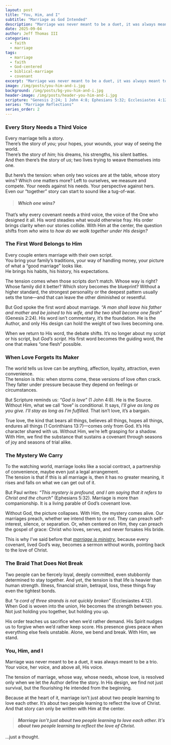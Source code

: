 ```yaml
---
layout: post
title: "You, Him, and I"
subtitle: "Marriage as God Intended"
description: "Marriage was never meant to be a duet, it was always meant to be a trio: you, him, and God. Without His voice, the story bends back toward us. With Him, it becomes a picture of Christ and the Church."
date: 2025-09-04
author: Jeff Thomas III
categories:
  - faith
  - marriage
tags:
  - marriage
  - faith
  - God-centered
  - biblical-marriage
  - covenant
excerpt: "Marriage was never meant to be a duet, it was always meant to be a trio: you, him, and God."
image: /img/posts/you-him-and-i.jpg
background: /img/posts/bg-you-him-and-i.jpg
header-image: /img/posts/header-you-him-and-i.jpg
scripture: "Genesis 2:24; 1 John 4:8; Ephesians 5:32; Ecclesiastes 4:12"
series: "Marriage Reflections"
series_order: 2
---
```


### Every Story Needs a Third Voice  
Every marriage tells a story.  
There’s the story of *you*; your hopes, your wounds, your way of seeing the world.  
There’s the story of *him*; his dreams, his strengths, his silent battles.  
And then there’s the story of *us*; two lives trying to weave themselves into one.  

But here’s the tension: when only two voices are at the table, whose story wins? Which one matters more? Left to ourselves, we measure and compete. Your needs against his needs. Your perspective against hers. Even our “together” story can start to sound like a tug-of-war.  
> #### *Which one wins?*

That’s why every covenant needs a third voice, the voice of the One who designed it all. His word steadies what would otherwise fray. His order brings clarity when our stories collide. With Him at the center, the question shifts from *who wins* to *how do we walk together under His design?*  


### The First Word Belongs to Him  
Every couple enters marriage with their own script.  
You bring your family’s traditions, your way of handling money, your picture of what a “good marriage” looks like.  
He brings his habits, his history, his expectations.  

The tension comes when those scripts don’t match. Whose way is right? Whose family did it better? Which story becomes the blueprint? Without a higher standard, the strongest personality or the deepest pattern usually sets the tone—and that can leave the other diminished or resentful.  

But God spoke the first word about marriage. *“A man shall leave his father and mother and be joined to his wife, and the two shall become one flesh”* (Genesis 2:24). His word isn’t commentary, it’s the foundation. He is the Author, and only His design can hold the weight of two lives becoming one.  

When we return to His word, the debate shifts. It’s no longer about my script or his script, but *God’s script*. His first word becomes the guiding word, the one that makes “one flesh” possible.  


### When Love Forgets Its Maker  
The world tells us love can be anything, affection, loyalty, attraction, even convenience.  
The tension is this: when storms come, these versions of love often crack. They falter under pressure because they depend on feelings or circumstances.  

But Scripture reminds us: *“God is love”* (1 John 4:8). He is the Source. Without Him, what we call “love” is conditional. It says, *I’ll give as long as you give. I’ll stay as long as I’m fulfilled.* That isn’t love, it’s a bargain.  

True love, the kind that bears all things, believes all things, hopes all things, endures all things (1 Corinthians 13:7)—comes only from God. It’s His character shared with us. Without Him, we’re left grasping for a shadow. With Him, we find the substance that sustains a covenant through seasons of joy and seasons of trial alike.  


### The Mystery We Carry  
To the watching world, marriage looks like a social contract, a partnership of convenience, maybe even just a legal arrangement.  
The tension is that if this is all marriage is, then it has no greater meaning, it rises and falls on what we can get out of it.  

But Paul writes: *“This mystery is profound, and I am saying that it refers to Christ and the church”* (Ephesians 5:32). Marriage is more than companionship. It is a living parable of God’s covenant love.  

Without God, the picture collapses. With Him, the mystery comes alive. Our marriages preach, whether we intend them to or not. They can preach self-interest, silence, or separation. Or, when centered on Him, they can preach the gospel of grace: Christ who loves, serves, and never forsakes His bride.  

This is why I’ve said before that *[marriage is ministry](https://jeffthomasiii.github.io/Just-a-Thought-Blog/marriage/faith/2025/07/01/marriage-is-ministry.html)*, because every covenant, lived God’s way, becomes a sermon without words, pointing back to the love of Christ.  


### The Braid That Does Not Break  
Two people can be fiercely loyal, deeply committed, even stubbornly determined to stay together. And yet, the tension is that life is heavier than human strength. Illness, financial strain, betrayal, loss, these things fray even the tightest bonds.  

But *“a cord of three strands is not quickly broken”* (Ecclesiastes 4:12). When God is woven into the union, He becomes the strength between you. Not just holding you together, but holding you up.  

His order teaches us sacrifice when we’d rather demand. His Spirit nudges us to forgive when we’d rather keep score. His presence gives peace when everything else feels unstable. Alone, we bend and break. With Him, we stand.  


### You, Him, and I  
Marriage was never meant to be a duet, it was always meant to be a trio. Your voice, her voice, and above all, His voice.  

The tension of marriage, whose way, whose needs, whose love, is resolved only when we let the Author define the story. In His design, we find not just survival, but the flourishing He intended from the beginning.  

Because at the heart of it, marriage isn’t just about two people learning to love each other. It’s about two people learning to reflect the love of Christ. And that story can only be written with Him at the center.  
> #### *Marriage isn’t just about two people learning to love each other. It’s about two people learning to reflect the love of Christ.*

…just a thought.  

<!--stackedit_data:
eyJoaXN0b3J5IjpbLTE2MDI2NjM1MDddfQ==
-->